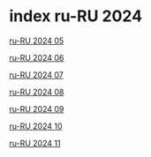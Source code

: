 # index ru-RU 2024

<a href="./05">ru-RU 2024 05</a>

<a href="./06">ru-RU 2024 06</a>

<a href="./07">ru-RU 2024 07</a>

<a href="./08">ru-RU 2024 08</a>

<a href="./09">ru-RU 2024 09</a>

<a href="./10">ru-RU 2024 10</a>

<a href="./11">ru-RU 2024 11</a>
